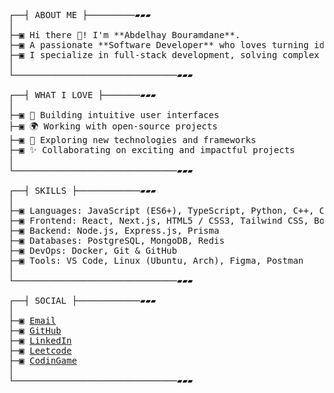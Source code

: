 
<pre>

┌──┤ ABOUT ME ├─────────▰▰▰
│
├─▣ Hi there 👋! I'm **Abdelhay Bouramdane**.
├─▣ A passionate **Software Developer** who loves turning ideas into reality through code.
├─▣ I specialize in full-stack development, solving complex problems, and building scalable applications.
│
└───────────────────────────────▰▰▰

┌──┤ WHAT I LOVE ├───────▰▰▰
│
├─▣ 🌟 Building intuitive user interfaces
├─▣ 🌍 Working with open-source projects
├─▣ 🚀 Exploring new technologies and frameworks
├─▣ ✨ Collaborating on exciting and impactful projects
│
└───────────────────────────────▰▰▰

┌──┤ SKILLS ├────────────▰▰▰
│
├─▣ Languages: JavaScript (ES6+), TypeScript, Python, C++, C, Bash
├─▣ Frontend: React, Next.js, HTML5 / CSS3, Tailwind CSS, Bootstrap, Shadcn
├─▣ Backend: Node.js, Express.js, Prisma
├─▣ Databases: PostgreSQL, MongoDB, Redis
├─▣ DevOps: Docker, Git & GitHub
├─▣ Tools: VS Code, Linux (Ubuntu, Arch), Figma, Postman
│
└───────────────────────────────▰▰▰

┌──┤ SOCIAL ├────────────▰▰▰
│
├─▣ <a href="https://mail.google.com/mail/u/0/?fs=1&tf=cm&source=mailto&to=abdelhaybouramdane@gmail.com" target="_blank">Email</a>
├─▣ <a href="https://github.com/abouramd" target="_blank">GitHub</a>
├─▣ <a href="https://linkedin.com/in/abouramd" target="_blank">LinkedIn</a>
├─▣ <a href="https://leetcode.com/u/abouramd/" target="_blank">Leetcode</a>
├─▣ <a href="https://codingame.com/profile/a02769bc923e885e36be2e1367d86d645638184" target="_blank">CodinGame</a>
│
└───────────────────────────────▰▰▰
</pre>
